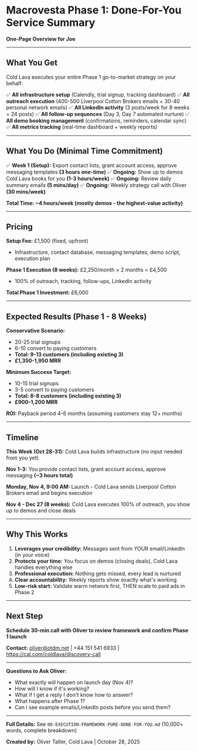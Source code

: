 # Macrovesta Phase 1: Done-For-You Service Summary
**One-Page Overview for Joe**

---

## What You Get

Cold Lava executes your entire Phase 1 go-to-market strategy on your behalf:

✅ **All infrastructure setup** (Calendly, trial signup, tracking dashboard)
✅ **All outreach execution** (400-500 Liverpool Cotton Brokers emails + 30-40 personal network emails)
✅ **All LinkedIn activity** (3 posts/week for 8 weeks = 24 posts)
✅ **All follow-up sequences** (Day 3, Day 7 automated nurture)
✅ **All demo booking management** (confirmations, reminders, calendar sync)
✅ **All metrics tracking** (real-time dashboard + weekly reports)

---

## What You Do (Minimal Time Commitment)

✅ **Week 1 (Setup):** Export contact lists, grant account access, approve messaging templates **(3 hours one-time)**
✅ **Ongoing:** Show up to demos Cold Lava books for you **(1-3 hours/week)**
✅ **Ongoing:** Review daily summary emails **(5 mins/day)**
✅ **Ongoing:** Weekly strategy call with Oliver **(30 mins/week)**

**Total Time: ~4 hours/week (mostly demos - the highest-value activity)**

---

## Pricing

**Setup Fee:** £1,500 (fixed, upfront)
- Infrastructure, contact database, messaging templates, demo script, execution plan

**Phase 1 Execution (8 weeks):** £2,250/month × 2 months = £4,500
- 100% of outreach, tracking, follow-ups, LinkedIn activity

**Total Phase 1 Investment:** £6,000

---

## Expected Results (Phase 1 - 8 Weeks)

**Conservative Scenario:**
- 20-25 trial signups
- 6-10 convert to paying customers
- **Total: 9-13 customers (including existing 3)**
- **£1,350-1,950 MRR**

**Minimum Success Target:**
- 10-15 trial signups
- 3-5 convert to paying customers
- **Total: 6-8 customers (including existing 3)**
- **£900-1,200 MRR**

**ROI:** Payback period 4-6 months (assuming customers stay 12+ months)

---

## Timeline

**This Week (Oct 28-31):** Cold Lava builds infrastructure (no input needed from you yet)

**Nov 1-3:** You provide contact lists, grant account access, approve messaging **(~3 hours total)**

**Monday, Nov 4, 9:00 AM:** Launch - Cold Lava sends Liverpool Cotton Brokers email and begins execution

**Nov 4 - Dec 27 (8 weeks):** Cold Lava executes 100% of outreach, you show up to demos and close deals

---

## Why This Works

1. **Leverages your credibility:** Messages sent from YOUR email/LinkedIn (in your voice)
2. **Protects your time:** You focus on demos (closing deals), Cold Lava handles everything else
3. **Professional execution:** Nothing gets missed, every lead is nurtured
4. **Clear accountability:** Weekly reports show exactly what's working
5. **Low-risk start:** Validate warm network first, THEN scale to paid ads in Phase 2

---

## Next Step

**Schedule 30-min call with Oliver to review framework and confirm Phase 1 launch**

**Contact:** oliver@otdm.net | +44 151 541 6933 | https://cal.com/coldlava/discovery-call

---

**Questions to Ask Oliver:**
- What exactly will happen on launch day (Nov 4)?
- How will I know if it's working?
- What if I get a reply I don't know how to answer?
- What happens after Phase 1?
- Can I see example emails/LinkedIn posts before you send them?

---

**Full Details:** See `00-EXECUTION-FRAMEWORK-PURE-DONE-FOR-YOU.md` (10,000+ words, complete breakdown)

**Created by:** Oliver Tatler, Cold Lava | October 28, 2025
